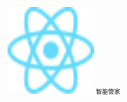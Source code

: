 <p align="center">
  <a >
    <img alt="react-native" src="react.svg" width="200" height="200">
    智能管家
  </a>
</p>
